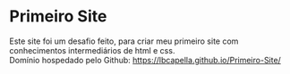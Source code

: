 # Primeiro Site
 Este site foi um desafio feito, para criar meu primeiro site com 
 conhecimentos intermediários de html e css.
 <br>
 Domínio hospedado pelo Github: https://lbcapella.github.io/Primeiro-Site/
 
